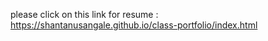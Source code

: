 please click on this link for resume : https://shantanusangale.github.io/class-portfolio/index.html

